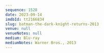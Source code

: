 ```yaml
---
sequence: 1528
date: 2023-09-14
imdbId: tt2166834
slug: batman-the-dark-knight-returns-2013
venue: null
venueNotes: null
medium: Blu-ray
mediumNotes: Warner Bros., 2013
---
```

